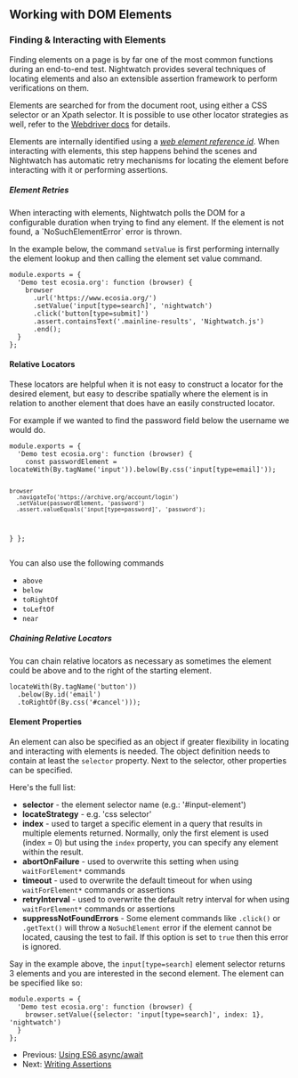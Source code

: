## Working with DOM Elements

<h3 id="finding-amp-interacting-with-elements"><span>Finding &amp; Interacting with Elements</span></h3>

Finding elements on a page is by far one of the most common functions during an end-to-end test. Nightwatch provides several techniques of locating elements and also an extensible assertion framework to perform verifications on them. 

Elements are searched for from the document root, using either a CSS selector or an Xpath selector. It is possible to use other locator strategies as well, refer to the [Webdriver docs][2] for details.

Elements are internally identified using a _[web element reference id][3]_. When interacting with elements, this step happens behind the scenes and Nightwatch has automatic retry mechanisms for locating the element before interacting with it or performing assertions.

<div class="alert alert-info">
<h5>Element Retries</h5>
When interacting with elements, Nightwatch polls the DOM for a configurable duration when trying to find any element. If the element is not found, a `NoSuchElementError` error is thrown. 
</div>

In the example below, the command `setValue` is first performing internally the element lookup and then calling the element set value command.  

<div class="sample-test">
<pre data-language="javascript"><code class="language-javascript">module.exports = {
  'Demo test ecosia.org': function (browser) {
    browser
      .url('https://www.ecosia.org/')
      .setValue('input[type=search]', 'nightwatch')
      .click('button[type=submit]')
      .assert.containsText('.mainline-results', 'Nightwatch.js')
      .end();
  }
};</code></pre>
</div>

#### Relative Locators

These locators are helpful when it is not easy to construct a locator for the desired element, but easy to describe spatially where the element is in relation to another element that does have an easily constructed locator.

For example if we wanted to find the password field below the username we would do.

<div class="sample-test">
<pre data-language="javascript"><code class="language-javascript">module.exports = {
  'Demo test ecosia.org': function (browser) {
    const passwordElement = locateWith(By.tagName('input')).below(By.css('input[type=email]'));

    browser
      .navigateTo('https://archive.org/account/login')
      .setValue(passwordElement, 'password')
      .assert.valueEquals('input[type=password]', 'password');
  }
};</code></pre>
</div>

You can also use the following commands

* `above`
* `below`
* `toRightOf`
* `toLeftOf`
* `near`

##### Chaining Relative Locators

You can chain relative locators as necessary as sometimes the element could be above and to the right of the starting element.

<pre data-language="javascript"><code class="language-javascript">locateWith(By.tagName('button'))
  .below(By.id('email')
  .toRightOf(By.css('#cancel')));
</code></pre>

#### Element Properties

An element can also be specified as an object if greater flexibility in locating and interacting with elements is needed. The object definition needs to contain at least the `selector` property. 
Next to the selector, other properties can be specified. 

Here's the full list:

- **selector** - the element selector name (e.g.: '#input-element')
- **locateStrategy** - e.g. 'css selector'
- **index** - used to target a specific element in a query that results in multiple elements returned. Normally, only the first element is used (index = 0) but using the `index` property, you can specify any element within the result. 
- **abortOnFailure** - used to overwrite this setting when using `waitForElement*` commands
- **timeout** - used to overwrite the default timeout for when using `waitForElement*` commands or assertions
- **retryInterval** - used to overwrite the default retry interval for when using `waitForElement*` commands or assertions
- **suppressNotFoundErrors** - Some element commands like `.click()` or `.getText()` will throw a `NoSuchElement` error if the element cannot be located, causing the test to fail. If this option is set to `true` then this error is ignored.

Say in the example above, the `input[type=search]` element selector returns 3 elements and you are interested in the second element. The element can be specified like so:

<div class="sample-test">
<pre data-language="javascript"><code class="language-javascript">module.exports = {
  'Demo test ecosia.org': function (browser) {
    browser.setValue({selector: 'input[type=search]', index: 1}, 'nightwatch')
  }
};</code></pre>
</div>

- Previous: [Using ES6 async/await](/guide/using-nightwatch/using-es6-async.html)
- Next: [Writing Assertions](/guide/using-nightwatch/writing-assertions.html)

[2]:	https://www.w3.org/TR/webdriver/#locator-strategies
[3]:	https://www.w3.org/TR/webdriver/#elements
